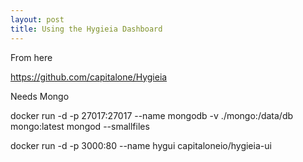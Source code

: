 ```yaml
---
layout: post
title: Using the Hygieia Dashboard
---
```


From here

https://github.com/capitalone/Hygieia

Needs Mongo

docker run -d -p 27017:27017 --name mongodb -v ./mongo:/data/db mongo:latest  mongod --smallfiles

docker run -d -p 3000:80 --name hygui capitaloneio/hygieia-ui

